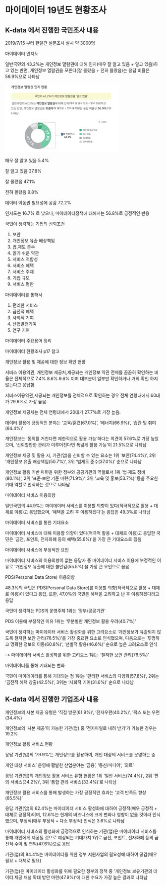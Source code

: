 # 마이데이터 19년도 현황조사 



## K-data 에서 진행한 국민조사 내용

2019/7/15 부터 한달간 설문조사 실시 약 3000명



마이데이터 인지도

 일반국민의 43.2%는 개인정보 열람권에 대해 인지(매우 잘 알고 있음 + 알고 있음)하고 있는 반면, 개인정보 열람권을 모른다(잘 몰랐음 + 전혀 몰랐음)는 응답 비율은 56.9%으로 나타남

![](../Images/마이데이터_국민_인지도.PNG)



매우 잘 알고 있음 5.4%

잘 알고 있음 37.8%

잘 몰랐음 47.1%

전혀 몰랐음 9.8%



데이터 이동권 필요성에 공감 72.2%



인지도는 16.7% 로 낮으나, 마이데이터정책에 대해서는 56.8%로 긍정적인 반응



국민이 생각하는 기업의 신뢰조건

1. 보안
2. 개인정보 유출 배상책임
3. 법,제도 준수
4. 읽기 쉬운 약관
5. 서비스 적합성
6. 서비스 혜택
7. 서비스 주체
8. 기업 규모
9. 서비스 평판



마이데이터를 통해서

1. 편리한 서비스
2. 금전적 혜택
3. 사회적 기여
4. 산업발전기여
5. 연구 기여



마이데이터 주요용어 정리 

마이데이터 현황조사 p17 참고



개인정보 활용 및 제공에 대한 정보 확인 현황

 서비스 이용약관, 개인정보 제공처,제공되는 개인정보 약관 전체를 꼼꼼히 확인하는 비율은 전체적으로 7.4% 8.6% 9.6% 이며 대부분이 일부만 확인하거나 거의 확인 하지 않는다고 응답함.



서비스이용약관,제공되는 개인정보를 전체적으로 확인하는 경우 전체 연령대에서 60대가 29.6%로 가장 높음.

개인정보 제공처는 전체 연령대에서 20대가 27.7%로 가장 높음.



데이터 활용에 긍정적인 분야는 ‘교육/훈련(67.0%)’, ‘에너지(66.9%)’, ‘습관 및 취미(64.4%)’



 개인정보는 ‘동의를 거친다면 제한적으로 활용 가능’하다는 의견이 57.6%로 가장 높았으며, ‘신뢰할만한 관리가 이루어진다면 폭넓게 활용 가능’이 21.5%으로 나타남

개인정보 제공 및 활용 시, 기관(업)을 신뢰할 수 있는 요소는 1위 ‘보안(74.4%)’, 2위 ‘개인정보 유출 배상책임(50.7%)’, 3위 ‘법제도 준수(37.0%)’ 순으로 나타남

 개인정보 활용 기반 마련을 위한 정부와 공공기관의 역할로서 1위 ‘법·제도 정비(80.1%)’, 2위 ‘표준·보안 기준 마련(71.9%)‘, 3위 ’교육 및 홍보(53.7%)‘ 등을 주요한 기대 역할로 인식하는 것으로 나타남



마이데이터 서비스 이용의향

일반국민의 44.9%는 마이데이터 서비스를 이용할 의향이 있다(적극적으로 활용 + 대체로 이용)고 응답했으며, ‘혜택을 고려 후 이용하겠다’는 응답은 49.3%로 나타남



마이데이터 서비스를 통한 기대요소

마이데이터 서비스에 대해 이용할 의향이 있다(적극적 활용 + 대체로 이용)고 응답한 국민은 '금전, 포인트, 전자화폐 등의 혜택(55.6%)'을 가장 큰 기대요소로 꼽음



마이데이터 서비스에 부정적인 요인

마이데이터 서비스의 이용의향이 없는 응답자 중 마이데이터 서비스 이용에 부정적인 이유로 '개인정보 유출에 대한 불안감(55.5%)‘을 가장 큰 요인으로 꼽음



PDS(Personal Data Store) 이용의향

 48.3%의 국민은 PDS(Personal Data Store)를 이용할 의향(적극적으로 활용 + 대체로 이용)이 있다고 응답, 또한, 47.0%의 국민은 혜택을 고려하고 난 후 이용하겠다라고 응답



국민이 생각하는 PDS의 운영주체 1위는 ‘정부/공공기관’

PDS 이용에 부정적인 이유 1위는 ‘무분별한 개인정보 활용 우려(40.7%)’

 국민이 생각하는 마이데이터 서비스 활성화를 위한 고려요소로 ‘개인정보가 유출되지 않도록 철저한 보안 관리(76.5%)’를 가장 중요한 요소로 인식했으며, 다음으로는 ‘투명하고 명확한 정보의 이동(60.8%)’, ‘선별적 활용(46.6%)’ 순으로 높은 고려요소로 인식

  -> 마이데이터 서비스 활성화를 위한 고려요소 1위는 ‘철저한 보안 관리(76.5%)’



마이데이터를 통해 기대되는 변화

 국민이 마이데이터를 통해 기대되는 점 1위는 ’편리한 서비스의 다양화(57.8%)‘, 2위는 ’금전적 혜택 창출(42.5%)‘, 3위는 ‘사회적 기여(31.6%)’ 순으로 나타남



## K-data 에서 진행한 기업조사 내용



개인정보의 사본 제공 유형은 ‘직접 방문(61.9%)’, ‘전자우편(40.2%)’, ‘팩스 또는 우편(34.4%)

 개인정보의 ‘사본 제공’이 가능한 기관(업) 중 ‘전자파일로 내려 받기’가 가능한 경우는 19.2%



개인정보 활용 서비스 현황

응답 기관(업)의 ‘79.9%’는 개인정보를 활용하여, 개인 대상의 서비스를 운영하는 중



개인 대상 서비스’ 운영에 활발한 산업분야는 ‘금융’, ‘통신/미디어’, ‘의료’

 응답 기관(업)의 개인정보 활용 서비스 유형 현황은 1위 ‘일반 서비스(74.4%)’, 2위 ‘편의 서비스(34.2%)’, 3위 ‘통합 관리 서비스(33.4%)’로 나타남

 개인정보 활용 서비스를 통해 발생하는 가장 긍정적인 효과는 ‘고객 만족도 향상(65.5%)’



 응답 기관(업)의 62.4%는 마이데이터 서비스 활성화에 대하여 긍정적(매우 긍정적 + 대체로 긍정적)이며, 12.6%는 현재의 비즈니스에 크게 변화나 영향이 없을 것이라 인식했으며, 부정적(매우 부정적 + 다소 부정적) 인식은 3.6%로 나타남



마이데이터 서비스의 활성화에 긍정적으로 인식하는 기관(업)은 마이데이터 서비스를 통해 개인에게 제공될 것으로 예상되는 기대가치 1위로 금전, 포인트, 전자화폐 등의 금전적 수익 및 편익(47.6%)으로 응답



기관(업)의 84.4%는 마이데이터를 위한 정부 지원사업의 필요성에 대하여 공감(매우 필요 + 대체로 필요)

기관(업)은 마이데이터 활성화를 위해 필요한 정부의 정책 중 ‘개인정보 보유기관의 데이터 제공 채널 확대 방안 마련(47.9%)’에 대한 수요가 가장 높은 결과로 나타남
